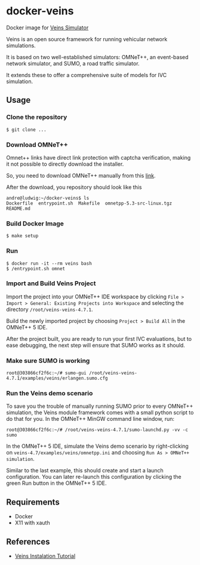 docker-veins
============

Docker image for [Veins Simulator](https://veins.car2x.org/)

Veins is an open source framework for running vehicular network simulations.

It is based on two well-established simulators: OMNeT++, an event-based network simulator, and SUMO, a road traffic simulator.

It extends these to offer a comprehensive suite of models for IVC simulation.

## Usage

### Clone the repository

```console
$ git clone ...
```

### Download OMNeT++

Omnet++ links have direct link protection with captcha verification, making it not possible to directly download the installer. 

So, you need to download OMNeT++ manually from this [link](https://omnetpp.org/component/jdownloads/summary/32-release-older-versions/2325-omnetpp-5-3-linux).

After the download, you repository should look like this

```console
andre@ludwig:~/docker-veins$ ls
Dockerfile  entrypoint.sh  Makefile  omnetpp-5.3-src-linux.tgz  README.md
```

### Build Docker Image

```console
$ make setup
```

### Run

```console
$ docker run -it --rm veins bash
$ /entrypoint.sh omnet
```

### Import and Build Veins Project

Import the project into your OMNeT++ IDE workspace by clicking `File > Import > General: Existing Projects into Workspace` and selecting the directory `/root/veins-veins-4.7.1`.

Build the newly imported project by choosing `Project > Build All` in the OMNeT++ 5 IDE.

After the project built, you are ready to run your first IVC evaluations, but to ease debugging, the next step will ensure that SUMO works as it should.

### Make sure SUMO is working

```console
root@303866cf2f6c:~/# sumo-gui /root/veins-veins-4.7.1/examples/veins/erlangen.sumo.cfg
```

### Run the Veins demo scenario

To save you the trouble of manually running SUMO prior to every OMNeT++ simulation, the Veins module framework comes with a small python script to do that for you. In the OMNeT++ MinGW command line window, run:

```console
root@303866cf2f6c:~/# /root/veins-veins-4.7.1/sumo-launchd.py -vv -c sumo
```

In the OMNeT++ 5 IDE, simulate the Veins demo scenario by right-clicking on `veins-4.7/examples/veins/omnetpp.ini` and choosing `Run As > OMNeT++ simulation`.

Similar to the last example, this should create and start a launch configuration. You can later re-launch this configuration by clicking the green Run button in the OMNeT++ 5 IDE.

## Requirements

* Docker
* X11 with xauth

## References
* [Veins Instalation Tutorial](https://veins.car2x.org/tutorial/)